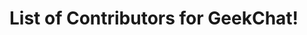 # List of Contributors for GeekChat!

<!-- Format for adding contributor is as follows-
- [Aditya Verma](https://github.com/homewardgamer) -->



<!-- Add yourself above this line! -->